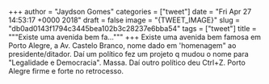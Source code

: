 
+++
author = "Jaydson Gomes"
categories = ["tweet"]
date = "Fri Apr 27 14:53:17 +0000 2018"
draft = false
image = "{TWEET_IMAGE}"
slug = "db0ad0143f1794c3445bea102b3c28237e6bba54"
tags = ["tweet"]
title = """Existe uma avenida bem fa..."""
+++
Existe uma avenida bem famosa em Porto Alegre, a Av. Castelo Branco, nome dado em 'homenagem" ao presidente/ditador.
Daí um político fez um projeto q mudou o nome para "Legalidade e Democracia". Massa.
Daí outro político deu Ctrl+Z.
Porto Alegre firme e forte no retrocesso.
